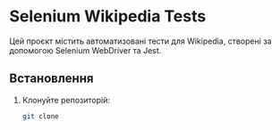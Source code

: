 # Selenium Wikipedia Tests

Цей проєкт містить автоматизовані тести для Wikipedia, створені за допомогою Selenium WebDriver та Jest.

## Встановлення

1. Клонуйте репозиторій:
   ```sh
   git clone 
